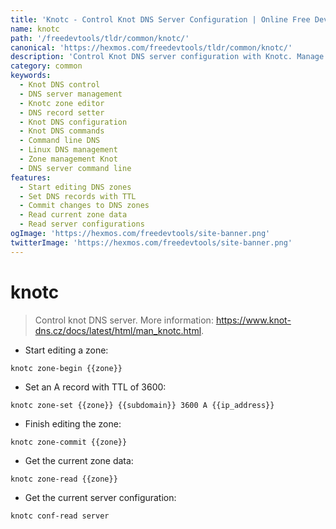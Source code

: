```yaml
---
title: 'Knotc - Control Knot DNS Server Configuration | Online Free DevTools by Hexmos'
name: knotc
path: '/freedevtools/tldr/common/knotc/'
canonical: 'https://hexmos.com/freedevtools/tldr/common/knotc/'
description: 'Control Knot DNS server configuration with Knotc. Manage zones, set DNS records, and read server configurations effortlessly. Free online tool, no registration required.'
category: common
keywords:
  - Knot DNS control
  - DNS server management
  - Knotc zone editor
  - DNS record setter
  - Knot DNS configuration
  - Knot DNS commands
  - Command line DNS
  - Linux DNS management
  - Zone management Knot
  - DNS server command line
features:
  - Start editing DNS zones
  - Set DNS records with TTL
  - Commit changes to DNS zones
  - Read current zone data
  - Read server configurations
ogImage: 'https://hexmos.com/freedevtools/site-banner.png'
twitterImage: 'https://hexmos.com/freedevtools/site-banner.png'
---
```


# knotc

> Control knot DNS server.
> More information: <https://www.knot-dns.cz/docs/latest/html/man_knotc.html>.

- Start editing a zone:

`knotc zone-begin {{zone}}`

- Set an A record with TTL of 3600:

`knotc zone-set {{zone}} {{subdomain}} 3600 A {{ip_address}}`

- Finish editing the zone:

`knotc zone-commit {{zone}}`

- Get the current zone data:

`knotc zone-read {{zone}}`

- Get the current server configuration:

`knotc conf-read server`
